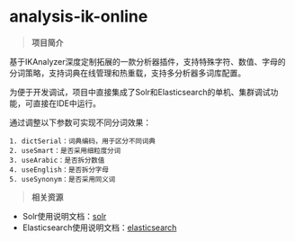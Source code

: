 # analysis-ik-online

> **项目简介**

基于IKAnalyzer深度定制拓展的一款分析器插件，支持特殊字符、数值、字母的分词策略，支持词典在线管理和热重载，支持多分析器多词库配置。

为便于开发调试，项目中直接集成了Solr和Elasticsearch的单机、集群调试功能，可直接在IDE中运行。

通过调整以下参数可实现不同分词效果：

	1. dictSerial：词典编码，用于区分不同词典
	2. useSmart：是否采用细粒度分词
	3. useArabic：是否拆分数值
	4. useEnglish：是否拆分字母
	5. useSynonym：是否采用同义词

> **相关资源**

- Solr使用说明文档：[solr](./docs/solr.md)
- Elasticsearch使用说明文档：[elasticsearch](./docs/elasticsearch.md)

